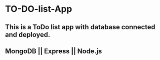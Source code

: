 # TO-DO-list-App
This is a ToDo list app with database connected and deployed.
-------------------------------------------------------------------------

MongoDB || Express || Node.js
--------------------------------------------------------------------------
